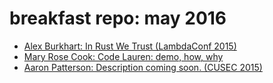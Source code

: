 # breakfast repo: may 2016

- [Alex Burkhart: In Rust We Trust (LambdaConf 2015)](https://www.youtube.com/watch?v=-dxqbhLIgdM)
- [Mary Rose Cook: Code Lauren: demo, how, why](https://www.youtube.com/watch?v=dOGuPJ6aFzE)
- [Aaron Patterson: Description coming soon. (CUSEC 2015)](http://www.youtube.com/watch?v=hgIk672KkL8)
